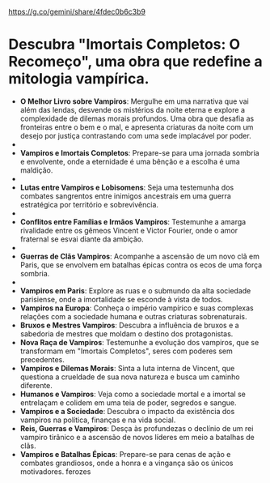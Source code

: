 https://g.co/gemini/share/4fdec0b6c3b9
# Descubra "Imortais Completos: O Recomeço", uma obra que redefine a mitologia vampírica.
* **O Melhor Livro sobre Vampiros**: Mergulhe em uma narrativa que vai além das lendas, desvende os mistérios da noite eterna e explore a complexidade de dilemas morais profundos.  Uma obra que desafia as fronteiras entre o bem e o mal, e apresenta criaturas da noite com um desejo por justiça contrastando com uma sede implacável por poder.
* 
* **Vampiros e Imortais Completos**: Prepare-se para uma jornada sombria e envolvente, onde a eternidade é uma bênção e a escolha é uma maldição.
* 
* **Lutas entre Vampiros e Lobisomens**: Seja uma testemunha dos combates sangrentos entre inimigos ancestrais em uma guerra estratégica por território e sobrevivência.
* 
* **Conflitos entre Famílias e Irmãos Vampiros**: Testemunhe a amarga rivalidade entre os gêmeos Vincent e Victor Fourier, onde o amor fraternal se esvai diante da ambição.
* 
* **Guerras de Clãs Vampiros**: Acompanhe a ascensão de um novo clã em Paris, que se envolvem em batalhas épicas contra os ecos de uma força sombria.
*  
* **Vampiros em Paris**: Explore as ruas e o submundo da alta sociedade parisiense, onde a imortalidade se esconde à vista de todos.  
* **Vampiros na Europa**: Conheça o império vampírico e suas complexas relações com a sociedade humana e outras criaturas sobrenaturais.  
* **Bruxos e Mestres Vampiros**: Descubra a influência de bruxos e a sabedoria de mestres que moldam o destino dos protagonistas.  
* **Nova Raça de Vampiros**: Testemunhe a evolução dos vampiros, que se transformam em "Imortais Completos", seres com poderes sem precedentes.  
* **Vampiros e Dilemas Morais**: Sinta a luta interna de Vincent, que questiona a crueldade de sua nova natureza e busca um caminho diferente.  
* **Humanos e Vampiros**: Veja como a sociedade mortal e a imortal se entrelaçam e colidem em uma teia de poder, segredos e sangue.  
* **Vampiros e a Sociedade**: Descubra o impacto da existência dos vampiros na política, finanças e na vida social.  
* **Reis, Guerras e Vampiros**: Desça às profundezas o declínio de um rei vampiro tirânico e a ascensão de novos líderes em meio a batalhas de clãs. 
* **Vampiros e Batalhas Épicas**: Prepare-se para cenas de ação e combates grandiosos, onde a honra e a vingança são os únicos motivadores.
ferozes
